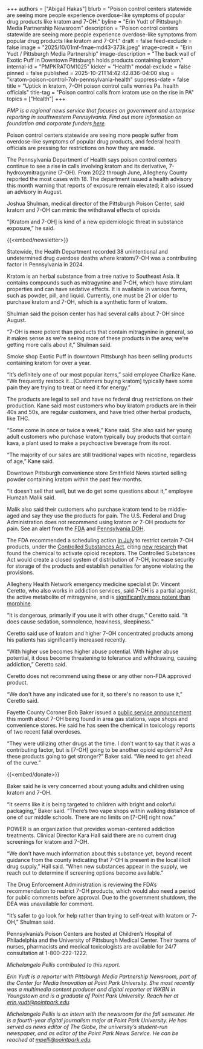 +++
authors = ["Abigail Hakas"]
blurb = "Poison control centers statewide are seeing more people experience overdose-like symptoms of popular drug products like kratom and 7-OH."
byline = "Erin Yudt of Pittsburgh Media Partnership Newsroom"
description = "Poison control centers statewide are seeing more people experience overdose-like symptoms from popular drug products like kratom and 7-OH."
draft = false
feed-exclude = false
image = "2025/10/01mf-fmae-md43-373k.jpeg"
image-credit = "Erin Yudt / Pittsburgh Media Partnership"
image-description = "The back wall of Exotic Puff in Downtown Pittsburgh holds products containing kratom."
internal-id = "PMPKRATOM1025"
kicker = "Health"
modal-exclude = false
pinned = false
published = 2025-10-21T14:42:42.836-04:00
slug = "kratom-poison-control-7oh-pennsylvania-health"
suppress-date = false
title = "Uptick in kratom, 7-OH poison control calls worries Pa. health officials"
title-tag = "Poison control calls from kratom use on the rise in PA"
topics = ["Health"]
+++

<em>PMP is a regional news service that focuses on government and enterprise reporting in southwestern Pennsylvania. Find out more information on foundation and corporate funders</em><a href="https://www.nextgenerationnewsroom.org/sponsors"><em> here</em></a><em>.</em>

Poison control centers statewide are seeing more people suffer from overdose-like symptoms of popular drug products, and federal health officials are pressing for restrictions on how they are made.

The Pennsylvania Department of Health says poison control centers continue to see a rise in calls involving kratom and its derivative, 7-hydroxymitragynine (7-OH). From 2022 through June, Allegheny County reported the most cases with 18. The department issued a health advisory this month warning that reports of exposure remain elevated; it also issued an advisory in August.

Joshua Shulman, medical director of the Pittsburgh Poison Center, said kratom and 7-OH can mimic the withdrawal effects of opioids

&#34;\[Kratom and 7-OH\] is kind of a new epidemiologic threat in substance exposure,” he said.

{{<embed/newsletter>}}

Statewide, the Health Department recorded 38 unintentional and undetermined drug overdose deaths where kratom/7-OH was a contributing factor in Pennsylvania in 2024.

Kratom is an herbal substance from a tree native to Southeast Asia. It contains compounds such as mitragynine and 7-OH, which have stimulant properties and can have sedative effects. It is available in various forms, such as powder, pill, and liquid. Currently, one must be 21 or older to purchase kratom and 7-OH, which is a synthetic form of kratom.

Shulman said the poison center has had several calls about 7-OH since August.

“7-OH is more potent than products that contain mitragynine in general, so it makes sense as we’re seeing more of these products in the area; we’re getting more calls about it,” Shulman said.

Smoke shop Exotic Puff in downtown Pittsburgh has been selling products containing kratom for over a year.

“It’s definitely one of our most popular items,” said employee Charlize Kane. “We frequently restock it...\[Customers buying kratom\] typically have some pain they are trying to treat or need it for energy.”

The products are legal to sell and have no federal drug restrictions on their production. Kane said most customers who buy kratom products are in their 40s and 50s, are regular customers, and have tried other herbal products, like THC.

“Some come in once or twice a week,” Kane said. She also said her young adult customers who purchase kratom typically buy products that contain kava, a plant used to make a psychoactive beverage from its root.

“The majority of our sales are still traditional vapes with nicotine, regardless of age,” Kane said.

Downtown Pittsburgh convenience store Smithfield News started selling powder containing kratom within the past few months.

“It doesn’t sell that well, but we do get some questions about it,” employee Humzah Malik said.

Malik also said their customers who purchase kratom tend to be middle-aged and say they use the products for pain. The U.S. Federal and Drug Administration does not recommend using kratom or 7-OH products for pain. See an alert from the <a href="https://www.fda.gov/news-events/public-health-focus/hiding-plain-sight-7-oh-products">FDA</a> and <a href="https://www.pa.gov/content/dam/copapwp-pagov/en/health/documents/topics/documents/2025%20HAN/2025-802-%208-4-%20Kratom.pdf">Pennsylvania DOH</a>.

The FDA recommended a scheduling action <a href="https://www.fda.gov/news-events/press-announcements/fda-takes-steps-restrict-7-oh-opioid-products-threatening-american-consumers">in July</a> to restrict certain 7-OH products, under the <a href="https://www.dea.gov/drug-information/csa">Controlled Substances Act,</a> citing <a href="https://www.fda.gov/media/187899/download?attachment">new research</a> that found the chemical to activate opioid receptors. The Controlled Substances Act would create a closed system of distribution of 7-OH, increase security for storage of the products and establish penalties for anyone violating the provisions.

Allegheny Health Network emergency medicine specialist Dr. Vincent Ceretto, who also works in addiction services, said 7-OH is a partial agonist, the active metabolite of mitragynine, and is <a href="https://www.fda.gov/media/187899/download?attachment">significantly more potent than morphine</a>.

“It is dangerous, primarily if you use it with other drugs,” Ceretto said. “It does cause sedation, somnolence, heaviness, sleepiness.”

Ceretto said use of kratom and higher 7-OH concentrated products among his patients has significantly increased recently.

“With higher use becomes higher abuse potential. With higher abuse potential, it does become threatening to tolerance and withdrawing, causing addiction,” Ceretto said.

Ceretto does not recommend using these or any other non-FDA approved product.

“We don&#39;t have any indicated use for it, so there&#39;s no reason to use it,” Ceretto said.

Fayette County Coroner Bob Baker issued a <a href="https://www.facebook.com/permalink.php?story_fbid=783943651268290&amp;id=100089579874874">public service announcement</a> this month about 7-OH being found in area gas stations, vape shops and convenience stores. He said he has seen the chemical in toxicology reports of two recent fatal overdoses.

“They were utilizing other drugs at the time. I don&#39;t want to say that it was a contributing factor, but is \[7-OH\] going to be another opioid epidemic? Are these products going to get stronger?” Baker said. “We need to get ahead of the curve.”

{{<embed/donate>}}

Baker said he is very concerned about young adults and children using kratom and 7-OH.

“It seems like it is being targeted to children with bright and colorful packaging,” Baker said. “There’s two vape shops within walking distance of one of our middle schools. There are no limits on \[7-OH\] right now.”

POWER is an organization that provides woman-centered addiction treatments. Clinical Director Kara Hall said there are no current drug screenings for kratom and 7-OH.

“We don’t have much information about this substance yet, beyond recent guidance from the county indicating that 7-OH is present in the local illicit drug supply,” Hall said. “When new substances appear in the supply, we reach out to determine if screening options become available.”

The Drug Enforcement Administration is reviewing the FDA’s recommendation to restrict 7-OH products, which would also need a period for public comments before approval. Due to the government shutdown, the DEA was unavailable for comment.

“It’s safer to go look for help rather than trying to self-treat with kratom or 7-OH,” Shulman said.

Pennsylvania’s Poison Centers are hosted at Children’s Hospital of Philadelphia and the University of Pittsburgh Medical Center. Their teams of nurses, pharmacists and medical toxicologists are available for 24/7 consultation at 1-800-222-1222.

‍<em>Michelangelo Pellis contributed to this report.</em>

<em>Erin Yudt is a reporter with Pittsburgh Media Partnership Newsroom, part of the Center for Media Innovation at Point Park University. She most recently was a multimedia content producer and digital reporter at WKBN in Youngstown and is a graduate of Point Park University. Reach her at erin.yudt@pointpark.edu.</em>

<em>Michelangelo Pellis is an intern with the newsroom for the fall semester. He is a fourth-year digital journalism major at Point Park University. He has served as news editor of The Globe, the university’s student-run newspaper, and as editor of the Point Park News Service. He can be reached at mpelli@pointpark.edu.</em>

